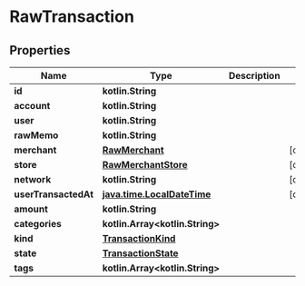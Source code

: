 
# RawTransaction

## Properties
Name | Type | Description | Notes
------------ | ------------- | ------------- | -------------
**id** | **kotlin.String** |  | 
**account** | **kotlin.String** |  | 
**user** | **kotlin.String** |  | 
**rawMemo** | **kotlin.String** |  | 
**merchant** | [**RawMerchant**](RawMerchant.md) |  |  [optional]
**store** | [**RawMerchantStore**](RawMerchantStore.md) |  |  [optional]
**network** | **kotlin.String** |  |  [optional]
**userTransactedAt** | [**java.time.LocalDateTime**](java.time.LocalDateTime.md) |  |  [optional]
**amount** | **kotlin.String** |  | 
**categories** | **kotlin.Array&lt;kotlin.String&gt;** |  | 
**kind** | [**TransactionKind**](TransactionKind.md) |  | 
**state** | [**TransactionState**](TransactionState.md) |  | 
**tags** | **kotlin.Array&lt;kotlin.String&gt;** |  | 



